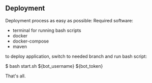 ## Deployment
Deployment process as easy as possible:
Required software:
- terminal for running bash scripts
- docker
- docker-compose
- maven

to deploy application, switch to needed branch and run bash script:

$ bash start.sh ${bot_username} ${bot_token}

That's all.